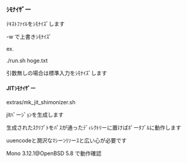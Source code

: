 ### ｼﾓﾅｲｻﾞー

ﾃｷｽﾄﾌｧｲﾙをｼﾓﾅｲｽﾞします

-w で上書きｼﾓﾅｲｽﾞ

ex.

./run.sh hoge.txt

引数無しの場合は標準入力をｼﾓﾅｲｽﾞします


#### JITｼﾓﾅｲｻﾞー
extras/mk_jit_shimonizer.sh

jitﾊﾞーｼﾞｮﾝを生成します

生成されたｽｸﾘﾌﾟﾄをﾊﾟｽが通ったﾃﾞｨﾚｸﾄﾘーに置けばﾎﾟーﾀﾌﾞﾙに動作します

uuencodeと潤沢なﾏｼーﾝﾘｿーｽと広い心が必要です


Mono 3.12.1@OpenBSD 5.8 で動作確認
